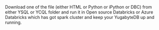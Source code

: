 Download one of the file (either HTML or Python or iPython or DBC) from either YSQL or YCQL folder and run it in Open source Databricks or Azure Databricks which has got spark cluster and keep your YugabyteDB up and running.



